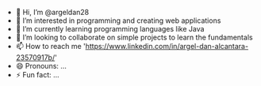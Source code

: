 - 👋 Hi, I’m @argeldan28
- 👀 I’m interested in programming and creating web applications
- 🌱 I’m currently learning programming languages like Java
- 💞️ I’m looking to collaborate on simple projects to learn the fundamentals
- 📫 How to reach me 'https://www.linkedin.com/in/argel-dan-alcantara-23570917b/'
- 😄 Pronouns: ...
- ⚡ Fun fact: ...

<!---
argeldan28/argeldan28 is a ✨ special ✨ repository because its `README.md` (this file) appears on your GitHub profile.
You can click the Preview link to take a look at your changes.
--->
